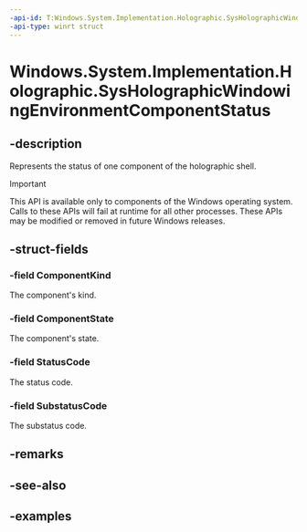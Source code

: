 ```yaml
---
-api-id: T:Windows.System.Implementation.Holographic.SysHolographicWindowingEnvironmentComponentStatus
-api-type: winrt struct
---
```


<!-- Structure syntax.
public struct SysHolographicWindowingEnvironmentComponentStatus  {
	public SysHolographicWindowingEnvironmentComponentKind ComponentKind 
	public SysHolographicWindowingEnvironmentComponentState ComponentState 
	public uint StatusCode 
	public uint SubstatusCode 
}
-->

# Windows.System.Implementation.Holographic.SysHolographicWindowingEnvironmentComponentStatus

## -description
Represents the status of one component of the holographic shell.

> [!IMPORTANT]
> This API is available only to components of the Windows operating system.  Calls to these APIs will fail at runtime for all other processes.  These APIs may be modified or removed in future Windows releases.

## -struct-fields

### -field ComponentKind
The component's kind.

### -field ComponentState
The component's state.

### -field StatusCode
The status code.

### -field SubstatusCode
The substatus code.

## -remarks

## -see-also

## -examples

